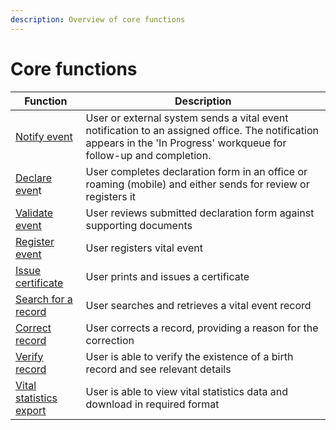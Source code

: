 ```yaml
---
description: Overview of core functions
---
```


# Core functions

| Function                                                                | Description                                                                                                                                                           |
| ----------------------------------------------------------------------- | --------------------------------------------------------------------------------------------------------------------------------------------------------------------- |
| [Notify event](core-functions/1.-notify-event.md)                       | User or external system sends a vital event notification to an assigned office. The notification appears in the 'In Progress' workqueue for follow-up and completion. |
| [Declare even](core-functions/2.-declare-event.md)t                     | User completes declaration form in an office or roaming (mobile) and either sends for review or registers it                                                          |
| [Validate event](core-functions/3.-validate-event.md)                   | User reviews submitted declaration form against supporting documents                                                                                                  |
| [Register event](core-functions/4.-register-event.md)                   | User registers vital event                                                                                                                                            |
| [Issue certificate](core-functions/5.-issue-certificate.md)             | User prints and issues a certificate                                                                                                                                  |
| [Search for a record](core-functions/6.-search-for-a-record.md)         | User searches and retrieves a vital event record                                                                                                                      |
| [Correct record](core-functions/7.-correct-record.md)                   | User corrects a record, providing a reason for the correction                                                                                                         |
| [Verify record](core-functions/8.-verify-record.md)                     | User is able to verify the existence of a birth record and see relevant details                                                                                       |
| [Vital statistics export](core-functions/9.-vital-statistics-export.md) | User is able to view vital statistics data and download in required format                                                                                            |
